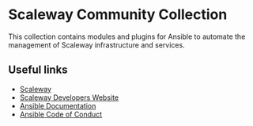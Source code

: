 # Scaleway Community Collection

This collection contains modules and plugins for Ansible to automate the management of Scaleway infrastructure and services.

## Useful links

- [Scaleway](https://www.scaleway.com/)
- [Scaleway Developers Website](https://developers.scaleway.com/)
- [Ansible Documentation](https://docs.ansible.com/ansible/latest/index.html)
- [Ansible Code of Conduct](https://docs.ansible.com/ansible/latest/community/code_of_conduct.html)
